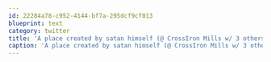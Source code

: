 ```yaml
---
id: 22284a78-c952-4144-bf7a-295dcf9cf013
blueprint: text
category: twitter
title: 'A place created by satan himself (@ CrossIron Mills w/ 3 others) 4sq.com/pNH5kp'
caption: 'A place created by satan himself (@ CrossIron Mills w/ 3 others) <a href="http://4sq.com/pNH5kp" title="http://4sq.com/pNH5kp" class="link link_untco">4sq.com/pNH5kp</a>'
---
```

